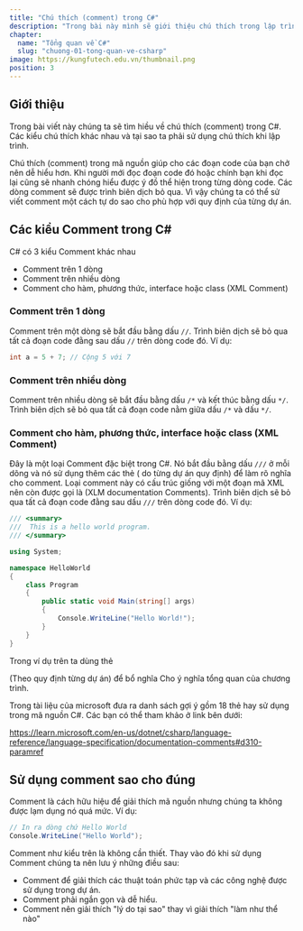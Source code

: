```yaml
---
title: "Chú thích (comment) trong C#"
description: "Trong bài này mình sẽ giới thiệu chú thích trong lập trình để làm gì và các cách chú thích trong C#."
chapter:
  name: "Tổng quan về C#"
  slug: "chuong-01-tong-quan-ve-csharp"
image: https://kungfutech.edu.vn/thumbnail.png
position: 3
---
```


## Giới thiệu

Trong bài viết này chúng ta sẽ tìm hiều về chú thích (comment) trong C#. Các kiểu chú thích khác nhau và tại sao ta phải sử dụng chú thích khi lập trình.

Chú thích (comment) trong mã nguồn giúp cho các đoạn code của bạn chở nên dễ hiểu hơn. Khi người mới đọc đoạn code đó hoặc chính bạn khi đọc lại cũng sẽ nhanh chóng hiểu được ý đồ thể hiện trong từng dòng code. Các dòng comment sẽ được trình biên dịch bỏ qua. Vì vậy chúng ta có thể sử viết comment một cách tự do sao cho phù hợp với quy định của từng dự án.

## Các kiểu Comment trong C#

C# có 3 kiểu Comment khác nhau

- Comment trên 1 dòng
- Comment trên nhiều dòng
- Comment cho hàm, phương thức, interface hoặc class (XML Comment)

### Comment trên 1 dòng

Comment trên một dòng sẽ bắt đầu bằng dấu `//`. Trình biên dịch sẽ bỏ qua tất cả đoạn code đằng sau dấu `//` trên dòng code đó. Ví dụ:

```c#
int a = 5 + 7; // Cộng 5 với 7
```

### Comment trên nhiều dòng

Comment trên nhiều dòng sẽ bắt đầu bằng dấu `/*` và kết thúc bằng dấu `*/`. Trình biên dịch sẽ bỏ qua tất cả đoạn code nằm giữa dấu `/*` và dấu `*/`.

### Comment cho hàm, phương thức, interface hoặc class (XML Comment)

Đây là một loại Comment đặc biệt trong C#. Nó bắt đầu bằng dấu `///` ở mỗi dõng và nó sử dụng thêm các thẻ ( do từng dự án quy định) để làm rõ nghĩa cho comment. Loại comment này có cấu trúc giống với một đoạn mã XML nên còn được gọi là (XLM documentation Comments). Trình biên dịch sẽ bỏ qua tất cả đoạn code đằng sau dấu `///` trên dòng code đó. Ví dụ:

```c#
/// <summary>
///  This is a hello world program.
/// </summary>

using System;

namespace HelloWorld
{
	class Program
	{
		public static void Main(string[] args)
		{
			Console.WriteLine("Hello World!");
		}
	}
}
```

Trong ví dụ trên ta dùng thẻ <summary> (Theo quy định từng dự án) để bổ nghĩa Cho ý nghĩa tổng quan của chương trình.

Trong tài liệu của microsoft đưa ra danh sách gợi ý gồm 18 thẻ hay sử dụng trong mã nguồn C#. Các bạn có thể tham khảo ở link bên dưới:

https://learn.microsoft.com/en-us/dotnet/csharp/language-reference/language-specification/documentation-comments#d310-paramref

## Sử dụng comment sao cho đúng

Comment là cách hữu hiệu để giải thích mã nguồn nhưng chúng ta không được lạm dụng nó quá mức. Ví dụ:

```c#
// In ra dòng chứ Hello World
Console.WriteLine("Hello World");
```

Comment như kiểu trên là không cần thiết. Thay vào đó khi sử dụng Comment chúng ta nên lưu ý những điều sau:

- Comment để giải thích các thuật toán phức tạp và các công nghệ được sử dụng trong dự án.
- Comment phải ngắn gọn và dễ hiểu.
- Comment nên giải thích "lý do tại sao" thay vì giải thích "làm như thể nào"
